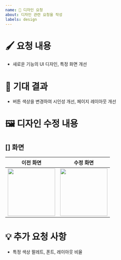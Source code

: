 ```yaml
---
name: 🎨 디자인 요청
about: 디자인 관련 요청을 작성
labels: design
---
```


<!--📚 GitHub 이슈 작성 템플릿 -->
<!-- 필요한 제목을 복사 붙여넣기하여 사용해주세요!
🎨 [디자인][카테고리] 무슨 부분 디자인 요청
🔥 [긴급]
⌛ [~월/일]
-->

# 🖌️ 요청 내용

<!-- 요청하는 디자인의 목적과 요구사항을 간단히 설명해주세요 -->

- 새로운 기능의 UI 디자인, 특정 화면 개선

# 🎯 기대 결과

<!-- 디자인이 적용된 후 예상되는 결과를 명확히 작성해주세요. -->

- 버튼 색상을 변경하여 시인성 개선, 페이지 레이아웃 개선

# 🖼️ 디자인 수정 내용

## [] 화면

<!-- 변경 이전 화면과 수정 후 화면을 첨부해 주세요 -->

| 이전 화면                 | 수정 화면                 |
| ------------------------- | ------------------------- |
| <img width="150" src="" > | <img width="150" src="" > |

# 💡 추가 요청 사항

<!-- 추가적으로 필요한 요소나 고려해야 할 점을 작성해주세요 -->

- 특정 색상 팔레트, 폰트, 레이아웃 비율
